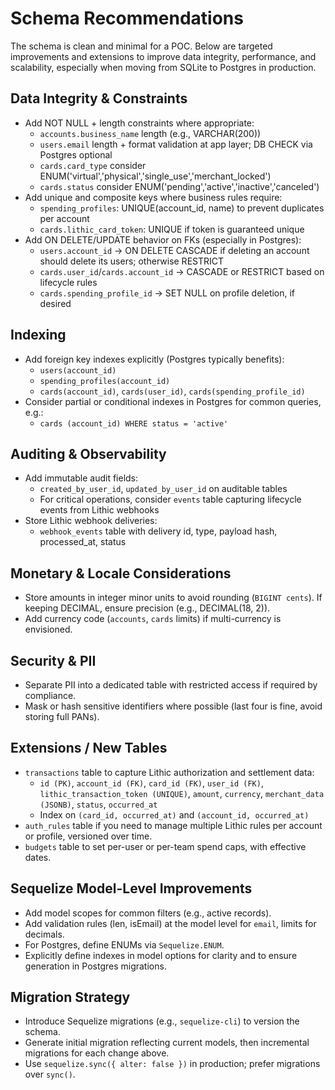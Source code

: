 # Schema Recommendations

The schema is clean and minimal for a POC. Below are targeted improvements and extensions to improve data integrity, performance, and scalability, especially when moving from SQLite to Postgres in production.

## Data Integrity & Constraints
- Add NOT NULL + length constraints where appropriate:
  - `accounts.business_name` length (e.g., VARCHAR(200))
  - `users.email` length + format validation at app layer; DB CHECK via Postgres optional
  - `cards.card_type` consider ENUM('virtual','physical','single_use','merchant_locked')
  - `cards.status` consider ENUM('pending','active','inactive','canceled')
- Add unique and composite keys where business rules require:
  - `spending_profiles`: UNIQUE(account_id, name) to prevent duplicates per account
  - `cards.lithic_card_token`: UNIQUE if token is guaranteed unique
- Add ON DELETE/UPDATE behavior on FKs (especially in Postgres):
  - `users.account_id` → ON DELETE CASCADE if deleting an account should delete its users; otherwise RESTRICT
  - `cards.user_id`/`cards.account_id` → CASCADE or RESTRICT based on lifecycle rules
  - `cards.spending_profile_id` → SET NULL on profile deletion, if desired

## Indexing
- Add foreign key indexes explicitly (Postgres typically benefits):
  - `users(account_id)`
  - `spending_profiles(account_id)`
  - `cards(account_id)`, `cards(user_id)`, `cards(spending_profile_id)`
- Consider partial or conditional indexes in Postgres for common queries, e.g.:
  - `cards (account_id) WHERE status = 'active'`

## Auditing & Observability
- Add immutable audit fields:
  - `created_by_user_id`, `updated_by_user_id` on auditable tables
  - For critical operations, consider `events` table capturing lifecycle events from Lithic webhooks
- Store Lithic webhook deliveries:
  - `webhook_events` table with delivery id, type, payload hash, processed_at, status

## Monetary & Locale Considerations
- Store amounts in integer minor units to avoid rounding (`BIGINT cents`). If keeping DECIMAL, ensure precision (e.g., DECIMAL(18, 2)).
- Add currency code (`accounts`, `cards` limits) if multi-currency is envisioned.

## Security & PII
- Separate PII into a dedicated table with restricted access if required by compliance.
- Mask or hash sensitive identifiers where possible (last four is fine, avoid storing full PANs).

## Extensions / New Tables
- `transactions` table to capture Lithic authorization and settlement data:
  - `id (PK)`, `account_id (FK)`, `card_id (FK)`, `user_id (FK)`, `lithic_transaction_token (UNIQUE)`, `amount`, `currency`, `merchant_data (JSONB)`, `status`, `occurred_at`
  - Index on `(card_id, occurred_at)` and `(account_id, occurred_at)`
- `auth_rules` table if you need to manage multiple Lithic rules per account or profile, versioned over time.
- `budgets` table to set per-user or per-team spend caps, with effective dates.

## Sequelize Model-Level Improvements
- Add model scopes for common filters (e.g., active records).
- Add validation rules (len, isEmail) at the model level for `email`, limits for decimals.
- For Postgres, define ENUMs via `Sequelize.ENUM`.
- Explicitly define indexes in model options for clarity and to ensure generation in Postgres migrations.

## Migration Strategy
- Introduce Sequelize migrations (e.g., `sequelize-cli`) to version the schema.
- Generate initial migration reflecting current models, then incremental migrations for each change above.
- Use `sequelize.sync({ alter: false })` in production; prefer migrations over `sync()`.
